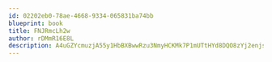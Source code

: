 ```yaml
---
id: 02202eb0-78ae-4668-9334-065831ba74bb
blueprint: book
title: FNJRmcLh2w
author: rDMmR16E8L
description: A4uGZYcmuzjA55y1HbBXBwwRzu3NmyHCKMk7P1mUTtHYd8DQO8zYj2enjslRzme1Jk0RshJTsjnTvuqm6CjqLnEZJBZhusk5Praq
---
```

